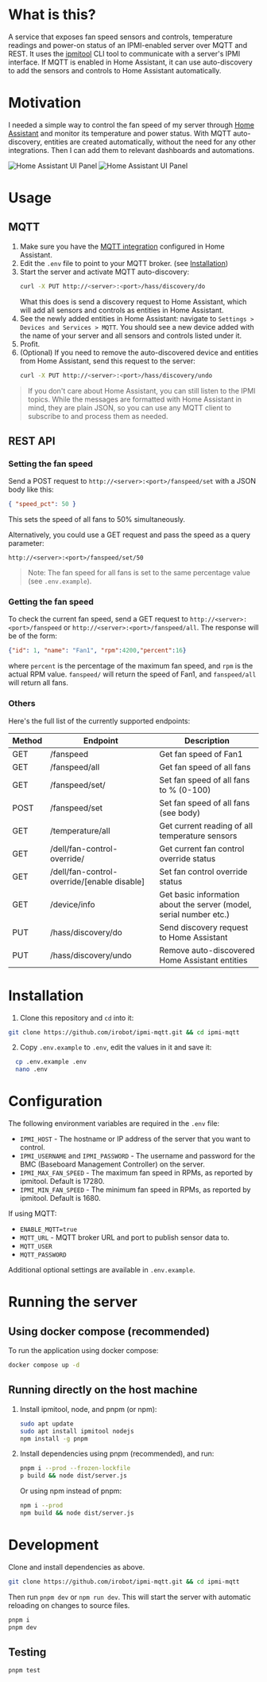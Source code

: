 # What is this?

A service that exposes fan speed sensors and controls, temperature readings and power-on status of an IPMI-enabled server over MQTT and REST.
It uses the [ipmitool](https://github.com/ipmitool/ipmitool) CLI tool to communicate with a server's IPMI interface.
If MQTT is enabled in Home Assistant, it can use auto-discovery to add the sensors and controls to Home Assistant automatically.

# Motivation

I needed a simple way to control the fan speed of my server through [Home Assistant](https://www.home-assistant.io/) and monitor its temperature and power status.
With MQTT auto-discovery, entities are created automatically, without the need for any other integrations. Then I can add them to relevant dashboards and automations.

![Home Assistant UI Panel](hass-dash1.png "Home Assistant UI Panel")
![Home Assistant UI Panel](hass-dash2.png "Home Assistant UI Panel")

# Usage

## MQTT

1. Make sure you have the [MQTT integration](https://www.home-assistant.io/integrations/mqtt) configured in Home Assistant.
2. Edit the `.env` file to point to your MQTT broker. (see [Installation](#Installation))
3. Start the server and activate MQTT auto-discovery:
    ```bash
    curl -X PUT http://<server>:<port>/hass/discovery/do
    ```
    What this does is send a discovery request to Home Assistant, which will add all sensors and controls as entities in Home Assistant.
4. See the newly added entities in Home Assistant: navigate to `Settings > Devices and Services > MQTT`. You should see a new device added with the name of your server and all sensors and controls listed under it.
5. Profit.
6. (Optional) If you need to remove the auto-discovered device and entities from Home Assistant, send this request to the server:
    ```bash
    curl -X PUT http://<server>:<port>/hass/discovery/undo
    ```

> If you don't care about Home Assistant, you can still listen to the IPMI topics. While the messages are formatted with Home Assistant in mind, they are plain JSON, so you can use any MQTT client to subscribe to and process them as needed.

## REST API

### Setting the fan speed

Send a POST request to `http://<server>:<port>/fanspeed/set` with a JSON body like this:
```json
{ "speed_pct": 50 }
```
This sets the speed of all fans to 50% simultaneously.

Alternatively, you could use a GET request and pass the speed as a query parameter:
```
http://<server>:<port>/fanspeed/set/50
```

> Note: The fan speed for all fans is set to the same percentage value (see `.env.example`).

### Getting the fan speed

To check the current fan speed, send a GET request to `http://<server>:<port>/fanspeed` or `http://<server>:<port>/fanspeed/all`. The response will be of the form:
```json
{"id": 1, "name": "Fan1", "rpm":4200,"percent":16}
```
where `percent` is the percentage of the maximum fan speed, and `rpm` is the actual RPM value.
`fanspeed/` will return the speed of Fan1, and `fanspeed/all` will return all fans.

### Others

Here's the full list of the currently supported endpoints:

| Method | Endpoint | Description |
|-----|-----------|-----------------------|
| GET | /fanspeed | Get fan speed of Fan1 |
| GET | /fanspeed/all | Get fan speed of all fans |
| GET | /fanspeed/set/<percent> | Set fan speed of all fans to <percent>% (0-100) |
| POST | /fanspeed/set | Set fan speed of all fans (see body) |
| GET | /temperature/all | Get current reading of all temperature sensors |
| GET | /dell/fan-control-override/ | Get current fan control override status |
| GET | /dell/fan-control-override/[enable disable] | Set fan control override status |
| GET | /device/info | Get basic information about the server (model, serial number etc.) |
| PUT | /hass/discovery/do | Send discovery request to Home Assistant |
| PUT | /hass/discovery/undo | Remove auto-discovered Home Assistant entities |

# Installation

1. Clone this repository and `cd` into it:
```bash
git clone https://github.com/irobot/ipmi-mqtt.git && cd ipmi-mqtt
```

2. Copy `.env.example` to `.env`, edit the values in it and save it:
```bash
  cp .env.example .env
  nano .env
```

# Configuration

The following environment variables are required in the `.env` file:

* `IPMI_HOST` - The hostname or IP address of the server that you want to control.
* `IPMI_USERNAME` and `IPMI_PASSWORD` - The username and password for the BMC (Baseboard Management Controller) on the server.
* `IPMI_MAX_FAN_SPEED` - The maximum fan speed in RPMs, as reported by ipmitool. Default is 17280.
* `IPMI_MIN_FAN_SPEED` - The minimum fan speed in RPMs, as reported by ipmitool. Default is 1680.

If using MQTT:
* `ENABLE_MQTT=true`
* `MQTT_URL` - MQTT broker URL and port to publish sensor data to.
* `MQTT_USER`
* `MQTT_PASSWORD`

Additional optional settings are available in `.env.example`.

# Running the server

## Using docker compose (recommended)

To run the application using docker compose:
```bash
docker compose up -d
```

## Running directly on the host machine

1. Install ipmitool, node, and pnpm (or npm):
    ```bash
    sudo apt update
    sudo apt install ipmitool nodejs
    npm install -g pnpm
    ```

2. Install dependencies using pnpm (recommended), and run:
    ```bash
    pnpm i --prod --frozen-lockfile
    p build && node dist/server.js
    ```

    Or using npm instead of pnpm:
    ```bash
    npm i --prod
    npm build && node dist/server.js
    ```

# Development

Clone and install dependencies as above.

```bash
git clone https://github.com/irobot/ipmi-mqtt.git && cd ipmi-mqtt
```

Then run `pnpm dev` or `npm run dev`. This will start the server with automatic reloading on changes to source files.

```bash
pnpm i
pnpm dev
```

## Testing

```bash
pnpm test
```